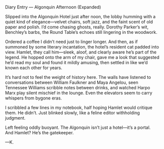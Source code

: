 Diary Entry — Algonquin Afternoon (Expanded)

Slipped into the Algonquin Hotel just after noon, the lobby humming with a quiet kind of elegance—velvet chairs, soft jazz, and the faint scent of old paper and polish. I’d come chasing ghosts, really. Dorothy Parker’s wit, Benchley’s barbs, the Round Table’s echoes still lingering in the woodwork.

Ordered a coffee I didn’t need just to linger longer. And then, as if summoned by some literary incantation, the hotel’s resident cat padded into view. Hamlet, they call him—sleek, aloof, and clearly aware he’s part of the legend. He hopped onto the arm of my chair, gave me a look that suggested he’d read my soul and found it mildly amusing, then settled in like we’d known each other for years.

It’s hard not to feel the weight of history here. The walls have listened to conversations between William Faulkner and Maya Angelou, seen Tennessee Williams scribble notes between drinks, and watched Harpo Marx play silent mischief in the lounge. Even the elevators seem to carry whispers from bygone eras.

I scribbled a few lines in my notebook, half hoping Hamlet would critique them. He didn’t. Just blinked slowly, like a feline editor withholding judgment.

Left feeling oddly buoyant. The Algonquin isn’t just a hotel—it’s a portal. And Hamlet? He’s the gatekeeper.

—K.
